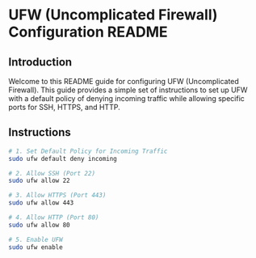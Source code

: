 # UFW (Uncomplicated Firewall) Configuration README

## Introduction

Welcome to this README guide for configuring UFW (Uncomplicated Firewall). This guide provides a simple set of instructions to set up UFW with a default policy of denying incoming traffic while allowing specific ports for SSH, HTTPS, and HTTP.

## Instructions

```bash
# 1. Set Default Policy for Incoming Traffic
sudo ufw default deny incoming

# 2. Allow SSH (Port 22)
sudo ufw allow 22

# 3. Allow HTTPS (Port 443)
sudo ufw allow 443

# 4. Allow HTTP (Port 80)
sudo ufw allow 80

# 5. Enable UFW
sudo ufw enable
